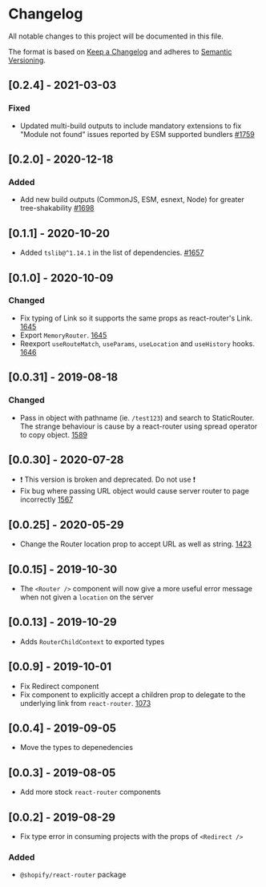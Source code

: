 # Changelog

All notable changes to this project will be documented in this file.

The format is based on [Keep a Changelog](http://keepachangelog.com/en/1.0.0/)
and adheres to [Semantic Versioning](http://semver.org/spec/v2.0.0.html).

## [0.2.4] - 2021-03-03

### Fixed

- Updated multi-build outputs to include mandatory extensions to fix "Module not found" issues reported by ESM supported bundlers [#1759](https://github.com/Shopify/quilt/pull/1759)

## [0.2.0] - 2020-12-18

### Added

- Add new build outputs (CommonJS, ESM, esnext, Node) for greater tree-shakability [#1698](https://github.com/Shopify/quilt/pull/1698)

## [0.1.1] - 2020-10-20

- Added `tslib@^1.14.1` in the list of dependencies. [#1657](https://github.com/Shopify/quilt/pull/1657)

## [0.1.0] - 2020-10-09

### Changed

- Fix typing of Link so it supports the same props as react-router's Link. [1645](https://github.com/Shopify/quilt/pull/1645)
- Export `MemoryRouter`. [1645](https://github.com/Shopify/quilt/pull/1645)
- Reexport `useRouteMatch`, `useParams`, `useLocation` and `useHistory` hooks. [1646](https://github.com/Shopify/quilt/pull/1646)

## [0.0.31] - 2019-08-18

### Changed

- Pass in object with pathname (ie. `/test123`) and search to StaticRouter. The strange behaviour is cause by a react-router using spread operator to copy object. [1589](https://github.com/Shopify/quilt/pull/1589)

## [0.0.30] - 2020-07-28

- ❗️ This version is broken and deprecated. Do not use ❗️
- Fix bug where passing URL object would cause server router to page incorrectly [1567](https://github.com/Shopify/quilt/pull/1567)

## [0.0.25] - 2020-05-29

- Change the Router location prop to accept URL as well as string. [1423](https://github.com/Shopify/quilt/pull/1423)

## [0.0.15] - 2019-10-30

- The `<Router />` component will now give a more useful error message when not given a `location` on the server

## [0.0.13] - 2019-10-29

- Adds `RouterChildContext` to exported types

## [0.0.9] - 2019-10-01

- Fix Redirect component
- Fix <Link /> component to explicitly accept a children prop to delegate to the underlying link from `react-router`. [1073](https://github.com/Shopify/quilt/pull/1073)

## [0.0.4] - 2019-09-05

- Move the types to depenedencies

## [0.0.3] - 2019-08-05

- Add more stock `react-router` components

## [0.0.2] - 2019-08-29

- Fix type error in consuming projects with the props of `<Redirect />`

### Added

- `@shopify/react-router` package

